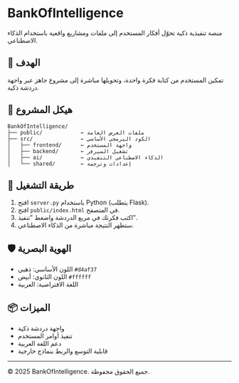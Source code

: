 # BankOfIntelligence

منصة تنفيذية ذكية تحوّل أفكار المستخدم إلى ملفات ومشاريع واقعية باستخدام الذكاء الاصطناعي.

## 🎯 الهدف
تمكين المستخدم من كتابة فكرة واحدة، وتحويلها مباشرة إلى مشروع جاهز عبر واجهة دردشة ذكية.

## 📁 هيكل المشروع

```
BankOfIntelligence/
├── public/            ← ملفات العرض العامة
├── src/               ← الكود البرمجي الأساسي
│   ├── frontend/      ← واجهة المستخدم
│   ├── backend/       ← تشغيل السيرفر
│   ├── ai/            ← الذكاء الاصطناعي التنفيذي
│   └── shared/        ← إعدادات وترجمة
```

## 🚀 طريقة التشغيل

1. افتح `server.py` باستخدام Python (يتطلب Flask).
2. افتح `public/index.html` في المتصفح.
3. اكتب فكرتك في مربع الدردشة واضغط "تنفيذ".
4. ستظهر النتيجة مباشرة من الذكاء الاصطناعي.

## 🛡️ الهوية البصرية

- اللون الأساسي: ذهبي `#d4af37`
- اللون الثانوي: أبيض `#ffffff`
- اللغة الافتراضية: العربية

## 📦 الميزات

- واجهة دردشة ذكية
- تنفيذ أوامر المستخدم
- دعم اللغة العربية
- قابلية التوسع والربط بنماذج خارجية

---

© 2025 BankOfIntelligence. جميع الحقوق محفوظة.
